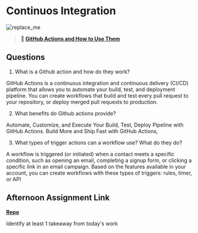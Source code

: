# Continuos Integration

![replace_me](https://codeworks.blob.core.windows.net/public/assets/img/illustrations/placeholder.svg)

> **📖 [GitHub Actions and How to Use Them](https://codeworksacademy.com/fs-student-guide/resources/wk8-9/05-Github-Actions)**

## Questions

1. What is a Github action and how do they work?

GitHub Actions is a continuous integration and continuous delivery (CI/CD) platform that allows you to automate your build, test, and deployment pipeline. You can create workflows that build and test every pull request to your repository, or deploy merged pull requests to production.

2. What benefits do Github actions provide?

Automate, Customize, and Execute Your Build, Test, Deploy Pipeline with GitHub Actions. Build More and Ship Fast with GitHub Actions,

3. What types of trigger actions can a workflow use? What do they do?

A workflow is triggered (or initiated) when a contact meets a specific condition, such as opening an email, completing a signup form, or clicking a specific link in an email campaign. Based on the features available in your account, you can create workflows with these types of triggers: rules, timer, or API

## Afternoon Assignment Link

**[Repo](https://github.com/Casey1224/<ASSIGNMENT_REPO>)**

Identify at least 1 takeaway from today's work

